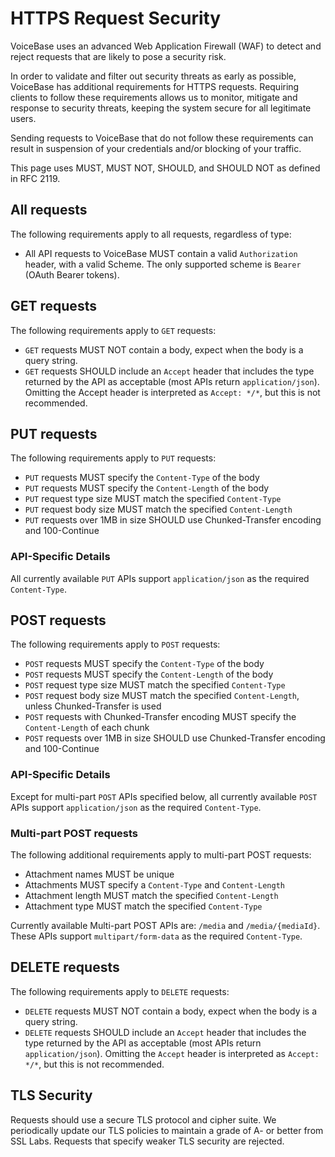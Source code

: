 # HTTPS Request Security

VoiceBase uses an advanced Web Application Firewall (WAF) to detect and reject
requests that are likely to pose a security risk.

In order to validate and filter out security threats as early as possible,
VoiceBase has additional requirements for HTTPS requests. Requiring clients to
follow these requirements allows us to monitor, mitigate and response to
security threats, keeping the system secure for all legitimate users.

Sending requests to VoiceBase that do not follow these requirements can result
in suspension of your credentials and/or blocking of your traffic.

This page uses MUST, MUST NOT, SHOULD, and SHOULD NOT as defined in RFC 2119.

## All requests

The following requirements apply to all requests, regardless of type:

- All API requests to VoiceBase MUST contain a valid `Authorization` header, with a
valid Scheme. The only supported scheme is `Bearer` (OAuth Bearer tokens).

## GET requests

The following requirements apply to `GET` requests:

- `GET` requests MUST NOT contain a body, expect when the body is a query string.
- `GET` requests SHOULD include an `Accept` header that includes the type
returned by the API as acceptable (most APIs return `application/json`).
Omitting the Accept header is interpreted as `Accept: */*`, but this is not
recommended.

## PUT requests

The following requirements apply to `PUT` requests:

- `PUT` requests MUST specify the `Content-Type` of the body
- `PUT` requests MUST specify the `Content-Length` of the body
- `PUT` request type size MUST match the specified `Content-Type`
- `PUT` request body size MUST match the specified `Content-Length`
- `PUT` requests over 1MB in size SHOULD use Chunked-Transfer encoding
and 100-Continue

### API-Specific Details

All currently available `PUT` APIs support `application/json` as the required
`Content-Type`.

## POST requests

The following requirements apply to `POST` requests:

- `POST` requests MUST specify the `Content-Type` of the body
- `POST` requests MUST specify the `Content-Length` of the body
- `POST` request type size MUST match the specified `Content-Type`
- `POST` request body size MUST match the specified `Content-Length`,
  unless Chunked-Transfer is used
- `POST` requests with Chunked-Transfer encoding MUST specify the `Content-Length` of each chunk
- `POST` requests over 1MB in size SHOULD use Chunked-Transfer encoding
and 100-Continue

### API-Specific Details

Except for multi-part `POST` APIs specified below, all currently available
`POST` APIs support `application/json` as the required `Content-Type`.

### Multi-part POST requests

The following additional requirements apply to multi-part POST requests:
- Attachment names MUST be unique
- Attachments MUST specify a `Content-Type` and `Content-Length`
- Attachment length MUST match the specified `Content-Length`
- Attachment type MUST match the specified `Content-Type`

Currently available Multi-part POST APIs are: `/media` and `/media/{mediaId}`.
These APIs support `multipart/form-data` as the required `Content-Type`.

## DELETE requests

The following requirements apply to `DELETE` requests:

- `DELETE` requests MUST NOT contain a body, expect when the body is a query string.
- `DELETE` requests SHOULD include an `Accept` header that includes the type
returned by the API as acceptable (most APIs return `application/json`).
Omitting the `Accept` header is interpreted as `Accept: */*`, but this is not
recommended.

## TLS Security

Requests should use a secure TLS protocol and cipher suite. We periodically
update our TLS policies to maintain a grade of A- or better from SSL Labs.
Requests that specify weaker TLS security are rejected.
